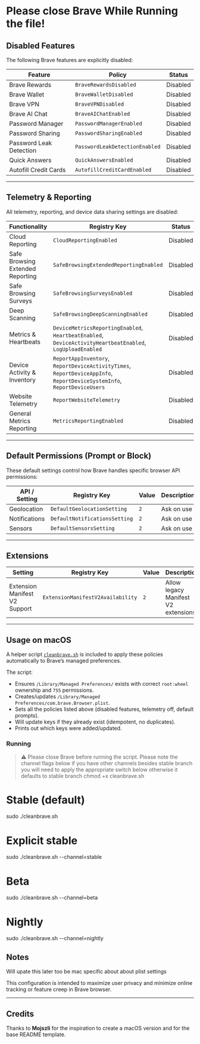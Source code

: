 # Please close Brave While Running the file!

##  Disabled Features

The following Brave features are explicitly disabled:

| Feature                         | Policy                            | Status    |
|---------------------------------|------------------------------------|-----------|
| Brave Rewards                   | `BraveRewardsDisabled`            | Disabled  |
| Brave Wallet                    | `BraveWalletDisabled`             | Disabled  |
| Brave VPN                       | `BraveVPNDisabled`                | Disabled  |
| Brave AI Chat                   | `BraveAIChatEnabled`              | Disabled  |
| Password Manager                | `PasswordManagerEnabled`          | Disabled  |
| Password Sharing                | `PasswordSharingEnabled`          | Disabled  |
| Password Leak Detection         | `PasswordLeakDetectionEnabled`    | Disabled  |
| Quick Answers                   | `QuickAnswersEnabled`             | Disabled  |
| Autofill Credit Cards           | `AutofillCreditCardEnabled`       | Disabled  |

---

##  Telemetry & Reporting

All telemetry, reporting, and device data sharing settings are disabled:

| Functionality                      | Registry Key                           | Status    |
|------------------------------------|----------------------------------------|-----------|
| Cloud Reporting                    | `CloudReportingEnabled`               | Disabled  |
| Safe Browsing Extended Reporting   | `SafeBrowsingExtendedReportingEnabled`| Disabled  |
| Safe Browsing Surveys              | `SafeBrowsingSurveysEnabled`          | Disabled  |
| Deep Scanning                      | `SafeBrowsingDeepScanningEnabled`     | Disabled  |
| Metrics & Heartbeats               | `DeviceMetricsReportingEnabled`, `HeartbeatEnabled`, `DeviceActivityHeartbeatEnabled`, `LogUploadEnabled` | Disabled |
| Device Activity & Inventory        | `ReportAppInventory`, `ReportDeviceActivityTimes`, `ReportDeviceAppInfo`, `ReportDeviceSystemInfo`, `ReportDeviceUsers` | Disabled |
| Website Telemetry                  | `ReportWebsiteTelemetry`              | Disabled  |
| General Metrics Reporting          | `MetricsReportingEnabled`             | Disabled  |

---

##  Default Permissions (Prompt or Block)

These default settings control how Brave handles specific browser API permissions:

| API / Setting              | Registry Key                     | Value | Description        |
|----------------------------|----------------------------------|--------|--------------------|
| Geolocation                | `DefaultGeolocationSetting`     | `2`    | Ask on use         |
| Notifications              | `DefaultNotificationsSetting`   | `2`    | Ask on use         |
| Sensors                    | `DefaultSensorsSetting`         | `2`    | Ask on use         |

---

##  Extensions

| Setting                        | Registry Key                         | Value | Description                                  |
|--------------------------------|--------------------------------------|--------|----------------------------------------------|
| Extension Manifest V2 Support | `ExtensionManifestV2Availability`    | `2`    | Allow legacy Manifest V2 extensions          |

---

## Usage on macOS

A helper script [`cleanbrave.sh`](./cleanbrave.sh) is included to apply these policies automatically
to Brave’s managed preferences.

The script:

- Ensures `/Library/Managed Preferences/` exists with correct `root:wheel` ownership and `755` permissions.
- Creates/updates `/Library/Managed Preferences/com.brave.Browser.plist`.
- Sets all the policies listed above (disabled features, telemetry off, default prompts).
- Will update keys if they already exist (idempotent, no duplicates).
- Prints out which keys were added/updated.

### Running

> ⚠️ Please close Brave before running the script.
> Please note the channel flags below if you have other channels besides stable branch you will need to apply the appropriate switch below otherwise it defaults to stable branch
chmod +x cleanbrave.sh

# Stable (default)
sudo ./cleanbrave.sh

# Explicit stable
sudo ./cleanbrave.sh --channel=stable

# Beta
sudo ./cleanbrave.sh --channel=beta

# Nightly
sudo ./cleanbrave.sh --channel=nightly

##  Notes
Will upate this later too be mac specific about about plist settings

This configuration is intended to maximize user privacy and minimize online tracking or feature creep in Brave browser.

---

## Credits

Thanks to **Mojszli** for the inspiration to create a macOS version and for the base README template.

